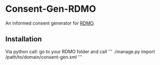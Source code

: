 # Consent-Gen-RDMO
An informed consent generator for [RDMO](https://github.com/rdmorganiser/rdmo). 

## Installation
Via python call: 
go to your RDMO folder and call
'''
./manage.py import /path/to/domain/consent-gen.xml
'''
